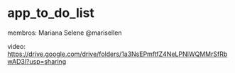 # app_to_do_list

membros:
Mariana Selene @marisellen


video: https://drive.google.com/drive/folders/1a3NsEPmftfZ4NeLPNIWQMMrSfRbwAD3l?usp=sharing


